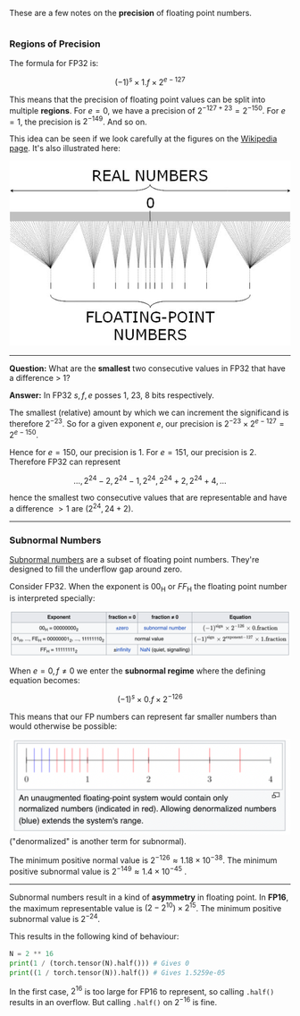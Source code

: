 These are a few notes on the **precision** of floating point numbers.

```toc
```

### Regions of Precision
The formula for FP32 is:

$$(-1)^s\times1.f \times2^{e-127}$$

This means that the precision of floating point values can be split into multiple **regions**. For $e=0$, we have a precision of $2^{-127+23}=2^{-150}$. For $e=1$, the precision is $2^{-149}$. And so on.

This idea can be seen if we look carefully at the figures on the [Wikipedia page](https://en.wikipedia.org/wiki/Floating-point_arithmetic). It's also illustrated here:

![](_attachments/Pasted%20image%2020230209190945.png)

** **

**Question:** What are the **smallest** two consecutive values in FP32 that have a difference > 1?

**Answer:**
In FP32 $s, f, e$ posses 1, 23, 8 bits respectively.

The smallest (relative) amount by which we can increment the significand is therefore $2^{-23}$. So for a given exponent $e$, our precision is $2^{-23}\times2^{e-127}=2^{e-150}$.

Hence for $e=150$, our precision is $1$. For $e=151$, our precision is $2$. Therefore FP32 can represent

$$\dots,2^{24}-2,2^{24}-1, 2^{24}, 2^{24}+2, 2^{24}+4,\dots$$

hence the smallest two consecutive values that are representable and have a difference $>1$ are $(2^{24}, {24}+2)$.  

** **
### Subnormal Numbers
[Subnormal numbers](https://en.wikipedia.org/wiki/Subnormal_number) are a subset of floating point numbers. They're designed to fill the underflow gap around zero.

Consider FP32. When the exponent is $00_\textrm{H}$ or $FF_\textrm{H}$ the floating point number is interpreted specially:

![](_attachments/Screenshot%202023-02-11%20at%2015.06.16.png)

When $e=0, f \neq 0$ we enter the **subnormal regime** where the defining equation becomes:

$$(-1)^s\times0.f \times2^{-126}$$

This means that our FP numbers can represent far smaller numbers than would otherwise be possible:

![](_attachments/Screenshot%202023-02-11%20at%2014.53.39.png)
("denormalized" is another term for subnormal).

The minimum positive normal value is $2^{-126} \approx 1.18 \times 10^{-38}$.
The minimum positive subnormal value is $2^{-149}\approx 1.4 \times 10^{-45}$ .

** **
Subnormal numbers result in a kind of **asymmetry** in floating point. 
In **FP16**, the maximum representable value is $(2-2^{10})\times2^{15}$. 
The minimum positive subnormal value is $2^{-24}$.

This results in the following kind of behaviour:

```python
N = 2 ** 16 
print(1 / (torch.tensor(N).half())) # Gives 0
print((1 / torch.tensor(N)).half()) # Gives 1.5259e-05
```

In the first case, $2^{16}$ is too large for FP16 to represent, so calling `.half()` results in an overflow. But calling `.half()` on $2^{-16}$ is fine.




